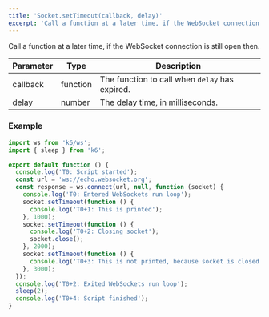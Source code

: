 ```yaml
---
title: 'Socket.setTimeout(callback, delay)'
excerpt: 'Call a function at a later time, if the WebSocket connection is still open then.'
---
```


Call a function at a later time, if the WebSocket connection is still open then.

| Parameter | Type     | Description                                    |
| --------- | -------- | ---------------------------------------------- |
| callback  | function | The function to call when `delay` has expired. |
| delay     | number   | The delay time, in milliseconds.               |

### Example

<CodeGroup labels={[]}>

```javascript
import ws from 'k6/ws';
import { sleep } from 'k6';

export default function () {
  console.log('T0: Script started');
  const url = 'ws://echo.websocket.org';
  const response = ws.connect(url, null, function (socket) {
    console.log('T0: Entered WebSockets run loop');
    socket.setTimeout(function () {
      console.log('T0+1: This is printed');
    }, 1000);
    socket.setTimeout(function () {
      console.log('T0+2: Closing socket');
      socket.close();
    }, 2000);
    socket.setTimeout(function () {
      console.log('T0+3: This is not printed, because socket is closed');
    }, 3000);
  });
  console.log('T0+2: Exited WebSockets run loop');
  sleep(2);
  console.log('T0+4: Script finished');
}
```

</CodeGroup>
